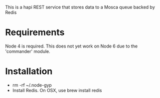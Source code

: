 This is a hapi REST service that stores data to a Mosca queue backed by Redis

# Requirements

Node 4 is required. This does not yet work on Node 6 due to the 'commander' module.

# Installation

* rm -rf ~/.node-gyp
* Install Redis. On OSX, use brew install redis

